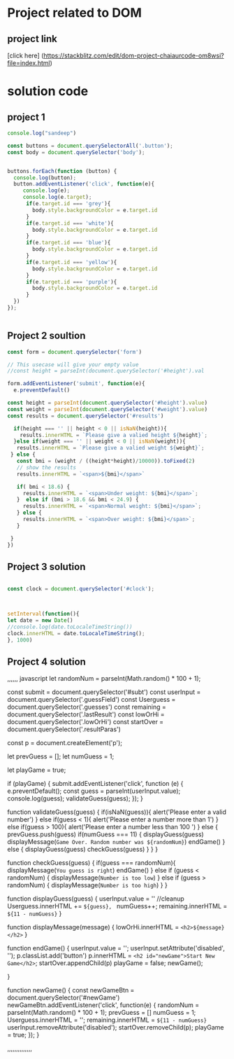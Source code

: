 # Project related to DOM

## project link
 [click here] (https://stackblitz.com/edit/dom-project-chaiaurcode-om8wsi?file=index.html)

# solution code

## project 1

```javascript
console.log("sandeep")

const buttons = document.querySelectorAll('.button');
const body = document.querySelector('body');


buttons.forEach(function (button) {
  console.log(button);
  button.addEventListener('click', function(e){
     console.log(e);
     console.log(e.target);
      if(e.target.id === 'grey'){
        body.style.backgroundColor = e.target.id
      }
      if(e.target.id === 'white'){
        body.style.backgroundColor = e.target.id
      } 
      if(e.target.id === 'blue'){
        body.style.backgroundColor = e.target.id
      }
      if(e.target.id === 'yellow'){
        body.style.backgroundColor = e.target.id
      }
      if(e.target.id === 'purple'){
        body.style.backgroundColor = e.target.id
      }
  })
});



`````

 ## Project 2 soultion

 ``````` javascript 
 const form = document.querySelector('form')

// This usecase will give your empty value
//const height = parseInt(document.querySelector('#height').val

form.addEventListener('submit', function(e){
   e.preventDefault()

 const height = parseInt(document.querySelector('#height').value)
 const weight = parseInt(document.querySelector('#weight').value)
 const results = document.querySelector('#results')

   if(height === '' || height < 0 || isNaN(height)){
     results.innerHTML = `Please give a valied height ${height}`;
   }else if(weight === '' || weight < 0 || isNaN(weight)){
    results.innerHTML = `Please give a valied weight ${weight}`;
  } else {
    const bmi = (weight / ((height*height)/10000)).toFixed(2)
    // show the results
    results.innerHTML = `<span>${bmi}</span>`

    if( bmi < 18.6) {
      results.innerHTML = `<span>Under weight: ${bmi}</span>`;
    }  else if (bmi > 18.6 && bmi < 24.9) {
      results.innerHTML = `<span>Normal weight: ${bmi}</span>`;
    } else {
      results.innerHTML = `<span>Over weight: ${bmi}</span>`;
    }

  }
 })

  ```````````````

  ## Project 3 solution

  `````` javascript 

const clock = document.querySelector('#clock');



setInterval(function(){
  let date = new Date()
//console.log(date.toLocaleTimeString())
  clock.innerHTML = date.toLocaleTimeString();
}, 1000)

``````````````

## Project 4 solution

,,,,,, javascript 
     let randomNum = parseInt(Math.random() * 100 + 1);

  const submit = document.querySelector('#subt')
  const userInput = document.querySelector('.guessField')
  const Userguess = document.querySelector('.guesses')
  const remaining = document.querySelector('.lastResult')
  const lowOrHi = document.querySelector('.lowOrHi')
  const startOver  = document.querySelector('.resultParas')

  const p = document.createElement('p');

  let prevGuess = [];
  let numGuess = 1;

   let playGame = true;

   if (playGame) {
    submit.addEventListener('click', function (e) {
      e.preventDefault();
      const guess = parseInt(userInput.value);
      console.log(guess);
      validateGuess(guess);
    });
  }

  function validateGuess(guess) {
    if(isNaN(guess)){
      alert('Please enter a valid number')
    } else if(guess < 1){
      alert('Please enter a number more than 1')
    }
    else if(guess > 100){
      alert('Please enter a number less than 100 ')
    } else {
      prevGuess.push(guess)
      if(numGuess === 11) {
         displayGuess(guess)
         displayMessage(`Game Over. Random number was ${randomNum}`)
         endGame()
      } else {
        displayGuess(guess)
        checkGuess(guess)
      }
    }
  }

  function checkGuess(guess) {
    if(guess === randomNum){
        displayMessage(`You guess is right`)
        endGame()
    } else if (guess < randomNum) {
      displayMessage(`Number is too low`)
    } else if (guess > randomNum) {
      displayMessage(`Number is too high`)
    }
  }

  function displayGuess(guess) {
    userInput.value = ''   //cleanup 
    Userguess.innerHTML += `${guess}, `
    numGuess++;
    remaining.innerHTML = `${11 - numGuess}`
  }

  function displayMessage(message) {
      lowOrHi.innerHTML = `<h2>${message}</h2>`
  }

  function endGame() {
    userInput.value = '';
    userInput.setAttribute('disabled', '');
    p.classList.add('button')
    p.innerHTML = `<h2 id="newGame">Start New Game</h2>`;
    startOver.appendChild(p)
    playGame = false;
    newGame();

  }

  function newGame() {
   const newGameBtn = document.querySelector('#newGame')
   newGameBtn.addEventListener('click', function(e) {
     randomNum = parseInt(Math.random() * 100 + 1);
     prevGuess = []
    numGuess = 1;
    Userguess.innerHTML = '';
    remaining.innerHTML = `${11 - numGuess}`
    userInput.removeAttribute('disabled');
    startOver.removeChild(p);
    playGame = true;
     });
  }


  ,,,,,,,,,,,,,,
